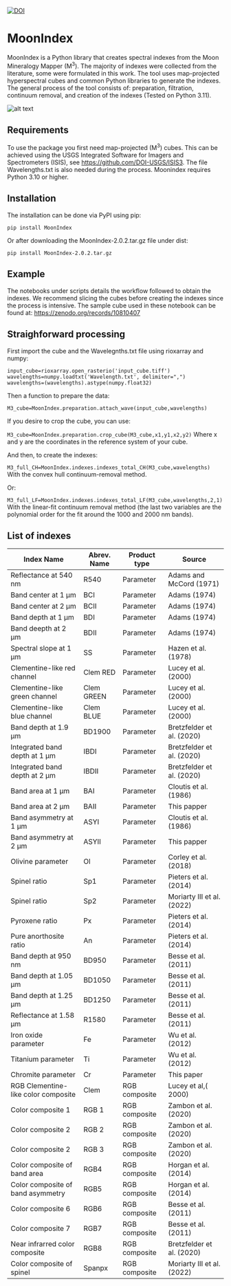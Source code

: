 

[![DOI](https://zenodo.org/badge/614282836.svg)](https://zenodo.org/doi/10.5281/zenodo.10036998)


# MoonIndex
MoonIndex is a Python library that creates spectral indexes from the Moon Mineralogy Mapper (M<sup>3</sup>). The majority of indexes were collected from the literature, some were formulated in this work. The tool uses map-projected hyperspectral cubes and common Python libraries to generate the indexes. The general process of the tool consists of: preparation, filtration, continuum removal, and creation of the indexes (Tested on Python 3.11).

![alt text](https://github.com/Javierunal16/Index/blob/main/README_files/Figure%204.jpeg)

## Requirements
To use the package you first need map-projected (M<sup>3</sup>) cubes. This can be achieved using the USGS Integrated Software for Imagers and Spectrometers (ISIS), see https://github.com/DOI-USGS/ISIS3. The file Wavelengths.txt is also needed during the process. Moonindex requires Python 3.10 or higher.

## Installation
The installation can be done via PyPI using pip:

`pip install MoonIndex`

Or after downloading the MoonIndex-2.0.2.tar.gz file under dist:

`pip install MoonIndex-2.0.2.tar.gz`

## Example
The notebooks under scripts details the workflow followed to obtain the indexes. We recommend slicing the cubes before creating the indexes since the process is intensive. The sample cube used in these notebook can be found at: https://zenodo.org/records/10810407

## Straighforward processing

First import the cube and the Wavelegnths.txt file using rioxarray and numpy:

`input_cube=rioxarray.open_rasterio('input_cube.tiff')`  
`wavelengths=numpy.loadtxt('Wavelength.txt', delimiter=",")`
`wavelengths=(wavelengths).astype(numpy.float32)`

Then a function to prepare the data:

`M3_cube=MoonIndex.preparation.attach_wave(input_cube,wavelengths)`

If you desire to crop the cube, you can use:

`M3_cube=MoonIndex.preparation.crop_cube(M3_cube,x1,y1,x2,y2)` Where x and y are the coordinates in the reference system of your cube.

And then, to create the indexes:

`M3_full_CH=MoonIndex.indexes.indexes_total_CH(M3_cube,wavelengths)` With the convex hull continuum-removal method.

Or:

`M3_full_LF=MoonIndex.indexes.indexes_total_LF(M3_cube,wavelengths,2,1)` With the linear-fit continuum removal method (the last two variables are the polynomial order for the fit around the 1000 and 2000 nm bands).

## List of indexes
| Index Name                          | Abrev. Name | Product type    | Source                     |
| ----------------------------------- | ----------- | ------------- | -------------------------- |
| Reflectance at 540 nm               | R540        | Parameter     | Adams and McCord (1971)    |
| Band center at 1 µm                 | BCI         | Parameter     | Adams (1974)               |
| Band center at 2 µm                 | BCII        | Parameter     | Adams (1974)               |
| Band depth at 1 µm                  | BDI         | Parameter     | Adams (1974)               |
| Band deepth at 2 µm                 | BDII        | Parameter     | Adams (1974)               |
| Spectral slope at 1 µm              | SS          | Parameter     | Hazen et al. (1978)        |
| Clementine-like red channel         | Clem RED    | Parameter     | Lucey et al. (2000)        |
| Clementine-like green channel       | Clem GREEN  | Parameter     | Lucey et al. (2000)        |
| Clementine-like blue channel        | Clem BLUE   | Parameter     | Lucey et al. (2000)        |
| Band depth at 1.9 µm                | BD1900      | Parameter     | Bretzfelder et al. (2020)  |
| Integrated band depth at 1 µm       | IBDI        | Parameter     | Bretzfelder et al. (2020)  |
| Integrated band depth at 2 µm       | IBDII       | Parameter     | Bretzfelder et al. (2020)  |
| Band area at 1 µm                   | BAI         | Parameter     | Cloutis et al. (1986)      |
| Band area at 2 µm                   | BAII        | Parameter     | This papper                |
| Band asymmetry at 1 µm              | ASYI        | Parameter     | Cloutis et al. (1986)      |
| Band asymmetry at 2 µm              | ASYII       | Parameter     | This papper                |
| Olivine parameter                   | Ol          | Parameter     | Corley et al. (2018)       |
| Spinel ratio                        | Sp1         | Parameter     | Pieters et al. (2014)      |
| Spinel ratio                        | Sp2         | Parameter     | Moriarty III et al. (2022) |
| Pyroxene ratio                      | Px          | Parameter     | Pieters et al. (2014)      |
| Pure anorthosite ratio              | An          | Parameter     | Pieters et al. (2014)      |
| Band depth at 950 nm                | BD950       | Parameter     | Besse et al. (2011)        |
| Band depth at 1.05 µm               | BD1050      | Parameter     | Besse et al. (2011)        |
| Band depth at 1.25 µm               | BD1250      | Parameter     | Besse et al. (2011)        |
| Reflectance at 1.58 µm              | R1580       | Parameter     | Besse et al. (2011)        |
| Iron oxide parameter                | Fe          | Parameter     | Wu et al. (2012)           |
| Titanium parameter                  | Ti          | Parameter     | Wu et al. (2012)           |
| Chromite parameter                  | Cr          | Parameter     | This paper                 |
| RGB Clementine-like color composite | Clem        | RGB composite | Lucey et al,( 2000)        |
| Color composite 1                   | RGB 1       | RGB composite | Zambon et al. (2020)       |
| Color composite 2                   | RGB 2       | RGB composite | Zambon et al. (2020)       |
| Color composite 2                   | RGB 3       | RGB composite | Zambon et al. (2020)       |
| Color composite of band area        | RGB4        | RGB composite | Horgan et al. (2014)       |
| Color composite of band asymmetry    | RGB5        | RGB composite | Horgan et al. (2014)       |
| Color composite 6                   | RGB6        | RGB composite | Besse et al. (2011)        |
| Color composite 7                   | RGB7        | RGB composite | Besse et al. (2011)        |
| Near infrarred color composite      | RGB8        | RGB composite | Bretzfelder et al. (2020)  |
| Color composite of spinel           | Spanpx      | RGB composite | Moriarty III et al. (2022) |
